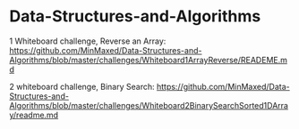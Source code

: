 # Data-Structures-and-Algorithms

1 Whiteboard challenge, Reverse an Array:
https://github.com/MinMaxed/Data-Structures-and-Algorithms/blob/master/challenges/Whiteboard1ArrayReverse/READEME.md


2 whiteboard challenge, Binary Search: 
https://github.com/MinMaxed/Data-Structures-and-Algorithms/blob/master/challenges/Whiteboard2BinarySearchSorted1DArray/readme.md

